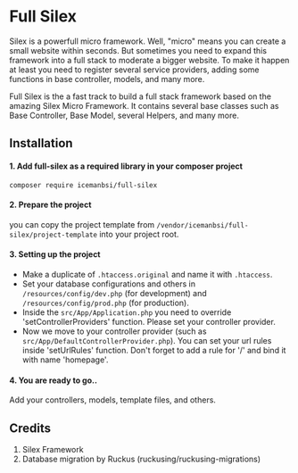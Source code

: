 # Full Silex

Silex is a powerfull micro framework. Well, "micro" means you can create a small website within seconds. But sometimes you need to expand this framework into a full stack to moderate a bigger website. To make it happen at least you need to register several service providers, adding some functions in base controller, models, and many more.

Full Silex is the a fast track to build a full stack framework based on the amazing Silex Micro Framework. It contains several base classes such as Base Controller, Base Model, several Helpers, and many more.

## Installation

#### 1. Add full-silex as a required library in your composer project
```
composer require icemanbsi/full-silex
```

#### 2. Prepare the project
you can copy the project template from `/vendor/icemanbsi/full-silex/project-template` into your project root.

#### 3. Setting up the project
- Make a duplicate of `.htaccess.original` and name it with `.htaccess`.
- Set your database configurations and others in `/resources/config/dev.php` (for development) and `/resources/config/prod.php` (for production).
- Inside the `src/App/Application.php` you need to override 'setControllerProviders' function. Please set your controller provider.
- Now we move to your controller provider (such as `src/App/DefaultControllerProvider.php`). You can set your url rules inside 'setUrlRules' function. Don't forget to add a rule for '/' and bind it with name 'homepage'.

#### 4. You are ready to go..
Add your controllers, models, template files, and others.


## Credits

1. Silex Framework
2. Database migration by Ruckus (ruckusing/ruckusing-migrations)